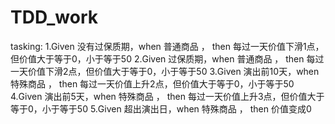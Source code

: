 # TDD_work

tasking:
1.Given 没有过保质期，when 普通商品 ，  then 每过一天价值下滑1点，但价值大于等于0，小于等于50
2.Given 过保质期，when 普通商品 ，  then 每过一天价值下滑2点，但价值大于等于0，小于等于50
3.Given 演出前10天，when 特殊商品 ，  then 每过一天价值上升2点，但价值大于等于0，小于等于50
4.Given 演出前5天，when 特殊商品 ，  then 每过一天价值上升3点，但价值大于等于0，小于等于50
5.Given 超出演出日，when 特殊商品 ，  then 价值变成0

